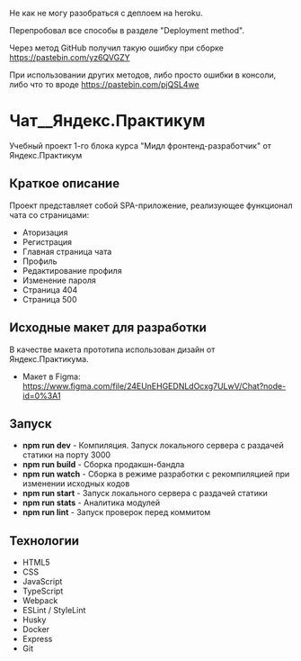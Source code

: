 Не как не могу разобраться с деплоем на heroku.

Перепробовал все способы в разделе "Deployment method". 

Через метод GitHub получил такую ошибку при сборке https://pastebin.com/yz6QVGZY 

При использовании других методов, либо просто ошибки в консоли, либо что то вроде https://pastebin.com/pjQSL4we





# Чат__Яндекс.Практикум

Учебный проект 1-го блока курса "Мидл фронтенд-разработчик" от Яндекс.Практикум

## Краткое описание

Проект представляет собой SPA-приложение, реализующее функционал чата со страницами:

- Аторизация
- Регистрация
- Главная страница чата
- Профиль
- Редактирование профиля
- Изменение пароля
- Страница 404
- Страница 500

## Исходные макет для разработки

В качестве макета прототипа использован дизайн от Яндекс.Практикума.

- Макет в Figma: https://www.figma.com/file/24EUnEHGEDNLdOcxg7ULwV/Chat?node-id=0%3A1

## Запуск

 - **npm run dev** - Компиляция. Запуск локального сервера с раздачей статики на порту 3000
 - **npm run build** - Сборка продакшн-бандла
 - **npm run watch** - Сборка в режиме разработки с рекомпиляцией при изменении исходных кодов
 - **npm run start** - Запуск локального сервера с раздачей статики
 - **npm run stats** - Аналитика модулей
 - **npm run lint** -  Запуск проверок перед коммитом

## Технологии

 - HTML5
 - CSS
 - JavaScript
 - TypeScript
 - Webpack
 - ESLint / StyleLint
 - Husky
 - Docker
 - Express
 - Git

